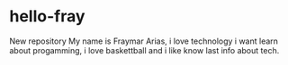 # hello-fray
New repository
My name is Fraymar Arias, i love technology i want learn about progamming, i love baskettball and i like know last info about tech.
